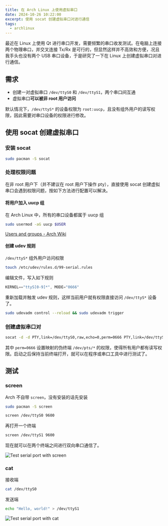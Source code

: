 ```yaml
---
title: 在 Arch Linux 上使用虚拟串口
date: 2024-10-26 10:22:00
excerpt: 使用 socat 创建虚拟串口对进行通信
tags:
  - archlinux
---
```


最近在 Linux 上使用 Qt 进行串口开发，需要频繁的串口收发测试。在电脑上连接两个物理串口，并交叉连接 Tx/Rx 是可行的，但显然这样并不高效和方便，况且我手头也没有两个 USB 串口设备，于是研究了一下在 Linux 上创建虚拟串口对进行通信。

## 需求

- 创建一对虚拟串口 `/dev/ttyS0` 和 `/dev/ttyS1`，两个串口间互通
- 虚拟串口**可以被非 root 用户访问**

默认情况下，`/dev/ttyS*` 的设备权限为 `root:uucp`，且没有组外用户的读写权限，因此需要对串口设备的权限进行修改。

## 使用 socat 创建虚拟串口

### 安装 socat

```sh
sudo pacman -S socat
```

### 处理权限问题

在非 root 用户下（并不建议在 root 用户下操作 pty），直接使用 socat 创建虚拟串口会遇到权限问题，按如下方法进行配置可以解决。

#### 将用户加入 uucp 组

在 Arch Linux 中，所有的串口设备都属于 uucp 组

```sh
sudo usermod -aG uucp $USER
```

[Users and groups - Arch Wiki](https://wiki.archlinux.org/title/Users_and_groups#User_groups)

#### 创建 udev 规则

`/dev/ttyS*` 组外用户访问权限

```sh
touch /etc/udev/rules.d/99-serial.rules
```

编辑文件，写入如下规则

```js
KERNEL=="ttyS[0-9]*", MODE="0666"
```

重新加载并触发 udev 规则，这样当前用户就有权限直接访问 `/dev/ttyS*` 设备了。

```sh
sudo udevadm control --reload && sudo udevadm trigger
```

### 创建虚拟串口对

```sh
socat -d -d PTY,link=/dev/ttyS0,raw,echo=0,perm=0666 PTY,link=/dev/ttyS1,raw,echo=0,perm=0666
```

其中 `perm=0666` 设置映射的伪终端 `/dev/pts/*` 的权限，使得所有用户都有读写权限。启动之后保持当前终端打开，就可以在程序或串口工具中进行测试了。

## 测试

### screen

Arch 不自带 `screen`，没有安装的话先安装

```sh
sudo pacman -S screen
```

```sh
screen /dev/ttyS0 9600
```

再打开一个终端

```sh
screen /dev/ttyS1 9600
```

现在就可以在两个终端之间进行双向串口通信了。

![Test serial port with screen](/assets/posts/virtual-serialport-in-arch-linux/test-with-screen.png)

### cat

接收端

```sh
cat /dev/ttyS0
```

发送端

```sh
echo "Hello, world!" > /dev/ttyS1
```

![Test serial port with cat](/assets/posts/virtual-serialport-in-arch-linux/test-with-cat.png)
